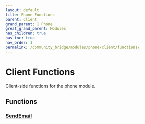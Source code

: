 ```yaml
---
layout: default
title: Phone Functions
parent: Client
grand_parent: 📱 Phone
great_grand_parent: Modules
has_children: true
has_toc: true
nav_order: 1
permalink: /community_bridge/modules/phone/client/functions/
---
```


# Client Functions
Client-side functions for the phone module.

## Functions

### [SendEmail](SendEmail)
